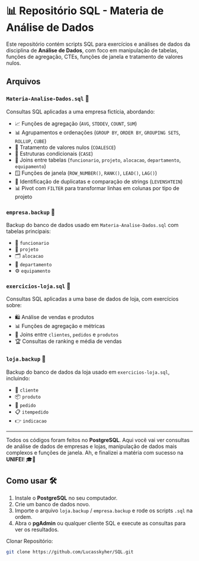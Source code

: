 # 📊 Repositório SQL - Materia de Análise de Dados

Este repositório contém scripts SQL para exercícios e análises de dados da disciplina de **Análise de Dados**, com foco em manipulação de tabelas, funções de agregação, CTEs, funções de janela e tratamento de valores nulos.

## Arquivos

### `Materia-Analise-Dados.sql` 📝
Consultas SQL aplicadas a uma empresa fictícia, abordando:

- 📈 Funções de agregação (`AVG`, `STDDEV`, `COUNT`, `SUM`)  
- 📊 Agrupamentos e ordenações (`GROUP BY`, `ORDER BY`, `GROUPING SETS`, `ROLLUP`, `CUBE`)  
- 🔄 Tratamento de valores nulos (`COALESCE`)  
- 🤔 Estruturas condicionais (`CASE`)  
- 🔗 Joins entre tabelas (`funcionario`, `projeto`, `alocacao`, `departamento`, `equipamento`)  
- 🪟 Funções de janela (`ROW_NUMBER()`, `RANK()`, `LEAD()`, `LAG()`)  
- 🧩 Identificação de duplicatas e comparação de strings (`LEVENSHTEIN`)  
- 📊 Pivot com `FILTER` para transformar linhas em colunas por tipo de projeto

### `empresa.backup` 💾
Backup do banco de dados usado em `Materia-Analise-Dados.sql` com tabelas principais:

- 👤 `funcionario`  
- 📂 `projeto`  
- 🗂️ `alocacao`  
- 🏢 `departamento`  
- ⚙️ `equipamento`  

### `exercicios-loja.sql` 🛒
Consultas SQL aplicadas a uma base de dados de loja, com exercícios sobre:

- 🛍️ Análise de vendas e produtos  
- 📊 Funções de agregação e métricas  
- 🔗 Joins entre `clientes`, `pedidos` e `produtos`  
- 🏆 Consultas de ranking e média de vendas  

### `loja.backup` 💾
Backup do banco de dados da loja usado em `exercicios-loja.sql`, incluindo:

- 👥 `cliente`  
- 📦 `produto`  
- 🧾 `pedido`  
- 📋 `itempedido`  
- 👉 `indicacao`  

---

Todos os códigos foram feitos no **PostgreSQL**. Aqui você vai ver consultas de análise de dados de empresas e lojas, manipulação de dados mais complexos e funções de janela. Ah, e finalizei a matéria com sucesso na **UNIFEI**! 🎓🚀

## Como usar 🛠️
1. Instale o **PostgreSQL** no seu computador.
2. Crie um banco de dados novo.
3. Importe o arquivo `loja.backup` / `empresa.backup` e rode os scripts `.sql` na ordem.
4. Abra o **pgAdmin** ou qualquer cliente SQL e execute as consultas para ver os resultados.

Clonar Repositório:
```bash
git clone https://github.com/Lucasskyher/SQL.git
